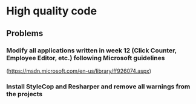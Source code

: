 
# High quality code

##  Problems 

### Modify all applications written in week 12 (Click Counter, Employee Editor, etc.) following Microsoft guidelines
(https://msdn.microsoft.com/en-us/library/ff926074.aspx)
### Install StyleCop and Resharper and remove all warnings from the projects

